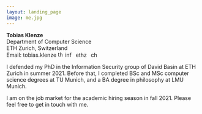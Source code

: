 ```yaml
---
layout: landing_page
image: me.jpg
---
```


**Tobias Klenze** 
<br>Department of Computer Science
<br>ETH Zurich, Switzerland
<br>Email: tobias.klenze <img width="15" alt="the symbol that looks like an a, but used in emails" src="https://upload.wikimedia.org/wikipedia/commons/4/46/At_%28%40%29_sign.png"> inf <img width="3" src="https://upload.wikimedia.org/wikipedia/commons/thumb/2/27/Disc_Plain_black.svg/1200px-Disc_Plain_black.svg.png" alt="dot"> ethz <img width="3" src="https://upload.wikimedia.org/wikipedia/commons/thumb/2/27/Disc_Plain_black.svg/1200px-Disc_Plain_black.svg.png" alt="dot"> ch

I defended my PhD in the Information Security group of David Basin at ETH Zurich in summer 2021. Before that, I completed BSc and MSc computer science degrees at TU Munich, and a BA degree in philosophy at LMU Munich.

I am on the job market for the academic hiring season in fall 2021. Please feel free to get in touch with me.


